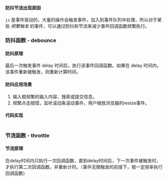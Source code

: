 #### 防抖节流出现原因

`js` 是事件驱动的，大量的操作会触发事件，加入到事件队列中处理，所以对于某些 _频繁触发_ 的事件，可以通过防抖和节流来减少事件回调函数频繁执行。

### 防抖函数 - debounce

#### 防抖原理

最后一次触发事件 delay 时间后，执行该事件回调函数。如果在 delay 时间内，该事件重新被触发，则重新计算时间。

#### 防抖应用场景

1. 输入框频繁的输入内容、搜索或提交信息。
2. 频繁点击按钮，监听滚动条滚动事件，用户缩放浏览器的resize事件。

#### 代码实现

```js

```



### 节流函数 - throttle

#### 节流原理

在delay时间内只执行一次回调函数，直到delay时间后，下一次事件被触发时，才执行第二次回调函数，并重新计时。（事件无限触发的前提下，按一定频率执行回调函数）
